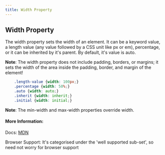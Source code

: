 ```yaml
---
title: Width Property
---
```

## Width Property

The width property sets the width of an element. It can be a keyword value, a length value (any value followed by a CSS unit like px or em), percentage, or it can be inherited by it's parent. By default, it's value is auto.

**Note**: The width property does not include padding, borders, or margins; it sets the width of the area inside the padding, border, and margin of the element!

```css
    .length-value {width: 100px;}
    .percentage {width: 50%;}
    .auto {width: auto;}
    .inherit {width: inherit;}
    .initial {width: initial;}
```

**Note**: The min-width and max-width properties override width.

#### More Information:

Docs: <a href='https://developer.mozilla.org/en-US/docs/Web/CSS/width' target='_blank' rel='nofollow'>MDN</a>

Browser Support: It's categorised under the 'well supported sub-set', so need not worry for browser support

